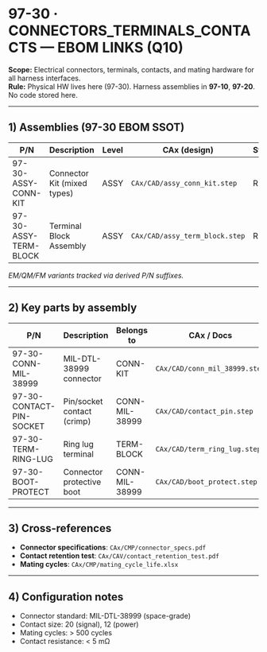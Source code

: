 # 97-30 · CONNECTORS_TERMINALS_CONTACTS — EBOM LINKS (Q10)

**Scope:** Electrical connectors, terminals, contacts, and mating hardware for all harness interfaces.  
**Rule:** Physical HW lives here (97-30). Harness assemblies in **97-10**, **97-20**. No code stored here.

---

## 1) Assemblies (97-30 EBOM SSOT)
| P/N                    | Description                                  | Level | CAx (design)                          | Status |
|------------------------|----------------------------------------------|-------|---------------------------------------|--------|
| 97-30-ASSY-CONN-KIT    | Connector Kit (mixed types)                  | ASSY  | `CAx/CAD/assy_conn_kit.step`          | REL    |
| 97-30-ASSY-TERM-BLOCK  | Terminal Block Assembly                      | ASSY  | `CAx/CAD/assy_term_block.step`        | REL    |

*EM/QM/FM variants tracked via derived P/N suffixes.*

---

## 2) Key parts by assembly
| P/N                     | Description                           | Belongs to        | CAx / Docs                         | Note |
|-------------------------|---------------------------------------|-------------------|------------------------------------|------|
| 97-30-CONN-MIL-38999    | MIL-DTL-38999 connector               | CONN-KIT          | `CAx/CAD/conn_mil_38999.step`      | Various sizes   |
| 97-30-CONTACT-PIN-SOCKET| Pin/socket contact (crimp)            | CONN-MIL-38999    | `CAx/CAD/contact_pin.step`         | Size 20         |
| 97-30-TERM-RING-LUG     | Ring lug terminal                     | TERM-BLOCK        | `CAx/CAD/term_ring_lug.step`       | Crimp type      |
| 97-30-BOOT-PROTECT      | Connector protective boot             | CONN-MIL-38999    | `CAx/CAD/boot_protect.step`        | Rubber          |

---

## 3) Cross-references
- **Connector specifications**: `CAx/CMP/connector_specs.pdf`
- **Contact retention test**: `CAx/CAV/contact_retention_test.pdf`
- **Mating cycles**: `CAx/CMP/mating_cycle_life.xlsx`

---

## 4) Configuration notes
- Connector standard: MIL-DTL-38999 (space-grade)
- Contact size: 20 (signal), 12 (power)
- Mating cycles: > 500 cycles
- Contact resistance: < 5 mΩ
